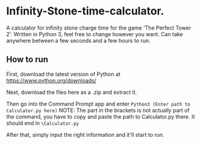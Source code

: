 # Infinity-Stone-time-calculator.

A calculator for infinity stone charge time for the game 'The Perfect Tower 2'. Written in Python 3, feel free to change however you want. Can take anywhere between a few seconds and a few hours to run.


## How to run
First, download the latest version of Python at https://www.python.org/downloads/

Next, download the files here as a .zip and extract it.

Then go into the Command Prompt app and enter
`Python3 (Enter path to Calculator.py here)`
NOTE: The part in the brackets is not actually part of the command, you have to copy and paste the path to Calculator.py there. It should end in `\Calculator.py`  

After that, simply input the right information and it'll start to run.
